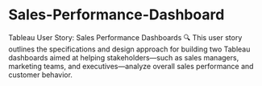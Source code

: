 # Sales-Performance-Dashboard
Tableau User Story: Sales Performance Dashboards 🔍 This user story outlines the specifications and design approach for building two Tableau dashboards aimed at helping stakeholders—such as sales managers, marketing teams, and executives—analyze overall sales performance and customer behavior.
